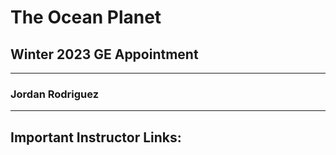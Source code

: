 # The Ocean Planet 
## Winter 2023 GE Appointment

---

### Jordan Rodriguez 

---

## Important Instructor Links:
